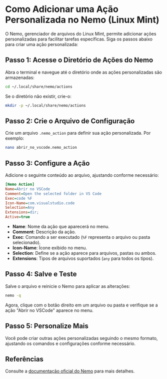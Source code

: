 # Como Adicionar uma Ação Personalizada no Nemo (Linux Mint)

O Nemo, gerenciador de arquivos do Linux Mint, permite adicionar ações personalizadas para facilitar tarefas específicas. Siga os passos abaixo para criar uma ação personalizada:

## Passo 1: Acesse o Diretório de Ações do Nemo
Abra o terminal e navegue até o diretório onde as ações personalizadas são armazenadas:
```bash
cd ~/.local/share/nemo/actions
```

Se o diretório não existir, crie-o:
```bash
mkdir -p ~/.local/share/nemo/actions
```

## Passo 2: Crie o Arquivo de Configuração
Crie um arquivo `.nemo_action` para definir sua ação personalizada. Por exemplo:
```bash
nano abrir_no_vscode.nemo_action
```

## Passo 3: Configure a Ação
Adicione o seguinte conteúdo ao arquivo, ajustando conforme necessário:
```ini
[Nemo Action]
Name=Abrir no VSCode
Comment=Open the selected folder in VS Code
Exec=code %F
Icon-Name=com.visualstudio.code
Selection=Any
Extensions=dir;
Active=true

```

- **Name**: Nome da ação que aparecerá no menu.
- **Comment**: Descrição da ação.
- **Exec**: Comando a ser executado (`%F` representa o arquivo ou pasta selecionado).
- **Icon-Name**: Ícone exibido no menu.
- **Selection**: Define se a ação aparece para arquivos, pastas ou ambos.
- **Extensions**: Tipos de arquivos suportados (`any` para todos os tipos).

## Passo 4: Salve e Teste
Salve o arquivo e reinicie o Nemo para aplicar as alterações:
```bash
nemo -q
```

Agora, clique com o botão direito em um arquivo ou pasta e verifique se a ação "Abrir no VSCode" aparece no menu.

## Passo 5: Personalize Mais
Você pode criar outras ações personalizadas seguindo o mesmo formato, ajustando os comandos e configurações conforme necessário.

## Referências
Consulte a [documentação oficial do Nemo](https://github.com/linuxmint/nemo) para mais detalhes.
